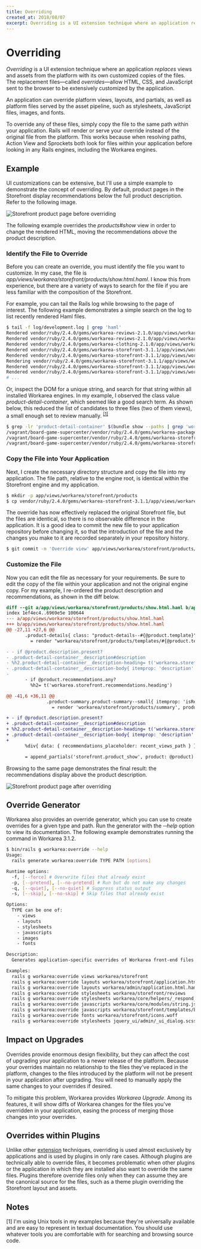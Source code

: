 ```yaml
---
title: Overriding
created_at: 2018/08/07
excerpt: Overriding is a UI extension technique where an application replaces views and assets from the platform with its own customized copies of the files. The replacement files—called overrides—allow HTML, CSS, and JavaScript sent to the browser to be exten
---
```


# Overriding

<dfn>Overriding</dfn> is a UI extension technique where an application _replaces_ views and assets from the platform with its own customized copies of the files. The replacement files—called <dfn>overrides</dfn>—allow HTML, CSS, and JavaScript sent to the browser to be extensively customized by the application.

An application can override platform views, layouts, and partials, as well as platform files served by the asset pipeline, such as stylesheets, JavaScript files, images, and fonts.

To override any of these files, simply copy the file to the same path within your application. Rails will render or serve your override instead of the original file from the platform. This works because when resolving paths, Action View and Sprockets both look for files within your application before looking in any Rails engines, including the Workarea engines.

## Example

UI customizations can be extensive, but I'll use a simple example to demonstrate the concept of overriding. By default, product pages in the Storefront display recommendations below the full product description. Refer to the following image.

![Storefront product page before overriding](/images/storefront-product-before-overriding.png)

The following example overrides the _products#show_ view in order to change the rendered HTML, moving the recommendations _above_ the product description.

### Identify the File to Override

Before you can create an override, you must identify the file you want to customize. In my case, the file is _app/views/workarea/storefront/products/show.html.haml_. I know this from experience, but there are a variety of ways to search for the file if you are less familiar with the composition of the Storefront.

For example, you can tail the Rails log while browsing to the page of interest. The following example demonstrates a simple search on the log to list recently rendered Haml files.

```bash
$ tail -f log/development.log | grep 'haml'
Rendered vendor/ruby/2.4.0/gems/workarea-reviews-2.1.0/app/views/workarea/storefront/products/_rating.html.haml (20.2ms)
Rendered vendor/ruby/2.4.0/gems/workarea-reviews-2.1.0/app/views/workarea/storefront/products/_reviews_summary.html.haml (35.0ms)
Rendered vendor/ruby/2.4.0/gems/workarea-clothing-2.1.0/app/views/workarea/storefront/products/_clothing_summary.html.haml (7.1ms)
Rendered vendor/ruby/2.4.0/gems/workarea-storefront-3.1.1/app/views/workarea/storefront/products/_summary.html.haml (274.9ms)
Rendered vendor/ruby/2.4.0/gems/workarea-storefront-3.1.1/app/views/workarea/storefront/recent_views/show.html.haml (329.8ms)
Rendering vendor/ruby/2.4.0/gems/workarea-storefront-3.1.1/app/views/workarea/storefront/products/show.html.haml within layouts/workarea/storefront/application
Rendered vendor/ruby/2.4.0/gems/workarea-storefront-3.1.1/app/views/workarea/storefront/products/_price.html.haml (5.8ms)
Rendered vendor/ruby/2.4.0/gems/workarea-storefront-3.1.1/app/views/workarea/storefront/products/_pricing.html.haml (19.7ms)
# ...
```

Or, inspect the DOM for a unique string, and search for that string within all installed Workarea engines. In my example, I observed the class value _product-detail-container_, which seemed like a good search term. As shown below, this reduced the list of candidates to three files (two of them views), a small enough set to review manually.&nbsp;<sup><a href="#notes" id="note-1-context">[1]</a></sup>

```bash
$ grep -lr 'product-detail-container' $(bundle show --paths | grep 'workarea')</kbd>
/vagrant/board-game-supercenter/vendor/ruby/2.4.0/gems/workarea-package_products-3.1.0/app/views/workarea/storefront/products/package_show.html.haml
/vagrant/board-game-supercenter/vendor/ruby/2.4.0/gems/workarea-storefront-3.1.1/app/assets/stylesheets/workarea/storefront/components/_product_detail_container.scss
/vagrant/board-game-supercenter/vendor/ruby/2.4.0/gems/workarea-storefront-3.1.1/app/views/workarea/storefront/products/show.html.haml
```

### Copy the File into Your Application

Next, I create the necessary directory structure and copy the file into my application. The file path, relative to the engine root, is identical within the Storefront engine and my application.

```bash
$ mkdir -p app/views/workarea/storefront/products
$ cp vendor/ruby/2.4.0/gems/workarea-storefront-3.1.1/app/views/workarea/storefront/products/show.html.haml app/views/workarea/storefront/products
```

The override has now effectively replaced the original Storefront file, but the files are identical, so there is no observable difference in the application. It is a good idea to commit the new file to your application repository before changing it, so that the introduction of the file and the changes you make to it are recorded separately in your repository history.

```bash
$ git commit -m 'Override view' app/views/workarea/storefront/products/show.html.haml
```

### Customize the File

Now you can edit the file as necessary for your requirements. Be sure to edit the copy of the file within your application and not the original engine copy. For my example, I re-ordered the product description and recommendations, as shown in the diff below.

```diff
diff --git a/app/views/workarea/storefront/products/show.html.haml b/app/views/workarea/storefront/products/show.html.haml
index 1ef4ec4..6969e5e 100644
--- a/app/views/workarea/storefront/products/show.html.haml
+++ b/app/views/workarea/storefront/products/show.html.haml
@@ -27,11 +27,6 @@
       .product-details{ class: "product-details--#{@product.template}" }
         = render "workarea/storefront/products/templates/#{@product.template}", product: @product

- - if @product.description.present?
- .product-detail-container__description#description
- %h2.product-detail-container__description-heading= t('workarea.storefront.products.description')
- .product-detail-container__description-body{ itemprop: 'description' }!= @product.description
-
       - if @product.recommendations.any?
         %h2= t('workarea.storefront.recommendations.heading')

@@ -41,6 +36,11 @@
               .product-summary.product-summary--small{ itemprop: 'isRelatedTo', itemscope: true, itemtype: 'http://schema.org/Product' }
                 = render 'workarea/storefront/products/summary', product: product

+ - if @product.description.present?
+ .product-detail-container__description#description
+ %h2.product-detail-container__description-heading= t('workarea.storefront.products.description')
+ .product-detail-container__description-body{ itemprop: 'description' }!= @product.description
+
       %div{ data: { recommendations_placeholder: recent_views_path } }

       = append_partials('storefront.product_show', product: @product)
```

Browsing to the same page demonstrates the final result: the recommendations display above the product description.

![Storefront product page after overriding](/images/storefront-product-after-overriding.png)

## Override Generator

Workarea also provides an override generator, which you can use to create overrides for a given type and path. Run the generator with the _‑‑help_ option to view its documentation. The following example demonstrates running the command in Workarea 3.1.2.

```bash
$ bin/rails g workarea:override --help
Usage:
  rails generate workarea:override TYPE PATH [options]

Runtime options:
  -f, [--force] # Overwrite files that already exist
  -p, [--pretend], [--no-pretend] # Run but do not make any changes
  -q, [--quiet], [--no-quiet] # Suppress status output
  -s, [--skip], [--no-skip] # Skip files that already exist

Options:
  TYPE can be one of:
    - views
    - layouts
    - stylesheets
    - javascripts
    - images
    - fonts

Description:
  Generates application-specific overrides of Workarea front-end files

Examples:
  rails g workarea:override views workarea/storefront
  rails g workarea:override layouts workarea/storefront/application.html.haml
  rails g workarea:override layouts workarea/admin/application.html.haml
  rails g workarea:override stylesheets workarea/storefront/reviews
  rails g workarea:override stylesheets workarea/core/helpers/_respond_to.scss
  rails g workarea:override javascripts workarea/core/modules/string.js
  rails g workarea:override javascripts workarea/storefront/templates/btn.jst.ejs
  rails g workarea:override fonts workarea/storefront/icons.woff
  rails g workarea:override stylesheets jquery_ui/admin/_ui_dialog.scss
```

## Impact on Upgrades

Overrides provide enormous design flexibility, but they can affect the cost of upgrading your application to a newer release of the platform. Because your overrides maintain no relationship to the files they've replaced in the platform, changes to the files introduced by the platform will not be present in your application after upgrading. You will need to manually apply the same changes to your overrides if desired.

To mitigate this problem, Workarea provides _Workarea Upgrade_. Among its features, it will show diffs of Workarea changes for the files you've overridden in your application, easing the process of merging those changes into your overrides.

## Overrides within Plugins

Unlike other [extension](/articles/extension-overview.html) techniques, overriding is used almost exclusively by applications and is used by plugins in only rare cases. Although plugins are technically able to override files, it becomes problematic when other plugins or the application in which they are installed also want to override the same files. Plugins therefore override files only when they can assume they are the canonical source for the files, such as a theme plugin overriding the Storefront layout and assets.

## Notes

[1] I'm using Unix tools in my examples because they're universally available and are easy to represent in textual documentation. You should use whatever tools you are comfortable with for searching and browsing source code.
